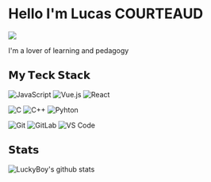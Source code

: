 # Hello I'm Lucas COURTEAUD

[![](https://img.shields.io/badge/-@LuckyBoy-%23181717?style=flat-square&logo=github)](https://github.com/xiaoluoboding)

I'm a lover of learning and pedagogy

## 𝗠𝘆 𝗧𝗲𝗰𝗸 𝗦𝘁𝗮𝗰𝗸

![JavaScript](https://img.shields.io/badge/-JavaScript-%23F7DF1C?style=flat-square&logo=javascript&logoColor=000000&labelColor=%23F7DF1C&color=%23FFCE5A)
![Vue.js](https://img.shields.io/badge/-Vue.js-%232c3e50?style=flat-square&logo=vuedotjs)
![React](https://img.shields.io/badge/-React-%23282C34?style=flat-square&logo=react)

![C](https://img.shields.io/badge/-Stylus-%23333333?style=flat-square&logo=stylus)
![C++](https://img.shields.io/badge/-TailwindCss-%231a202c?style=flat-square&logo=tailwind-css)
![Pyhton](https://img.shields.io/badge/-WindiCss-%23000000?style=flat-square&logo=tailwind-css&&logoColor=48B0F1)

![Git](https://img.shields.io/badge/-Git-%23F05032?style=flat-square&logo=git&logoColor=%23ffffff)
![GitLab](https://img.shields.io/badge/-GitLab-FCA121?style=flat-square&logo=gitlab)
![VS Code](https://img.shields.io/badge/-VSCode-%23007ACC?style=flat-square&logo=visual-studio-code)

## 𝗦𝘁𝗮𝘁𝘀

![LuckyBoy's github stats](https://github-readme-stats.vercel.app/api?username=LucasCourteaud&show_icons=true&theme=dracula)